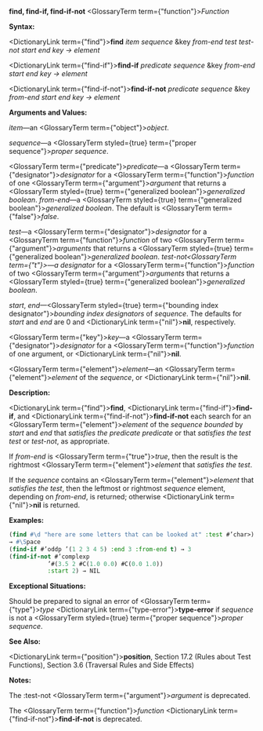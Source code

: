 **find, find-if, find-if-not** <GlossaryTerm  term={"function"}><i>Function</i></GlossaryTerm> 



**Syntax:** 



<DictionaryLink  term={"find"}><b>find</b></DictionaryLink> *item sequence* &amp;key *from-end test test-not start end key → element* 



<DictionaryLink  term={"find-if"}><b>find-if</b></DictionaryLink> *predicate sequence* &amp;key *from-end start end key → element* 



<DictionaryLink  term={"find-if-not"}><b>find-if-not</b></DictionaryLink> *predicate sequence* &amp;key *from-end start end key → element* 



**Arguments and Values:** 



*item*—an <GlossaryTerm  term={"object"}><i>object</i></GlossaryTerm>. 



*sequence*—a <GlossaryTerm styled={true} term={"proper sequence"}><i>proper sequence</i></GlossaryTerm>. 



<GlossaryTerm  term={"predicate"}><i>predicate</i></GlossaryTerm>—a <GlossaryTerm  term={"designator"}><i>designator</i></GlossaryTerm> for a <GlossaryTerm  term={"function"}><i>function</i></GlossaryTerm> of one <GlossaryTerm  term={"argument"}><i>argument</i></GlossaryTerm> that returns a <GlossaryTerm styled={true} term={"generalized boolean"}><i>generalized boolean</i></GlossaryTerm>. *from-end*—a <GlossaryTerm styled={true} term={"generalized boolean"}><i>generalized boolean</i></GlossaryTerm>. The default is <GlossaryTerm  term={"false"}><i>false</i></GlossaryTerm>. 



*test*—a <GlossaryTerm  term={"designator"}><i>designator</i></GlossaryTerm> for a <GlossaryTerm  term={"function"}><i>function</i></GlossaryTerm> of two <GlossaryTerm  term={"argument"}><i>arguments</i></GlossaryTerm> that returns a <GlossaryTerm styled={true} term={"generalized boolean"}><i>generalized boolean</i></GlossaryTerm>. *test-not<GlossaryTerm  term={"t"}><i>—a </i></GlossaryTerm>designator* for a <GlossaryTerm  term={"function"}><i>function</i></GlossaryTerm> of two <GlossaryTerm  term={"argument"}><i>arguments</i></GlossaryTerm> that returns a <GlossaryTerm styled={true} term={"generalized boolean"}><i>generalized boolean</i></GlossaryTerm>. 



*start*, *end*—<GlossaryTerm styled={true} term={"bounding index designator"}><i>bounding index designators</i></GlossaryTerm> of *sequence*. The defaults for *start* and *end* are 0 and <DictionaryLink  term={"nil"}><b>nil</b></DictionaryLink>, respectively. 



<GlossaryTerm  term={"key"}><i>key</i></GlossaryTerm>—a <GlossaryTerm  term={"designator"}><i>designator</i></GlossaryTerm> for a <GlossaryTerm  term={"function"}><i>function</i></GlossaryTerm> of one argument, or <DictionaryLink  term={"nil"}><b>nil</b></DictionaryLink>. 



<GlossaryTerm  term={"element"}><i>element</i></GlossaryTerm>—an <GlossaryTerm  term={"element"}><i>element</i></GlossaryTerm> of the *sequence*, or <DictionaryLink  term={"nil"}><b>nil</b></DictionaryLink>. 







 



 



**Description:** 



<DictionaryLink  term={"find"}><b>find</b></DictionaryLink>, <DictionaryLink  term={"find-if"}><b>find-if</b></DictionaryLink>, and <DictionaryLink  term={"find-if-not"}><b>find-if-not</b></DictionaryLink> each search for an <GlossaryTerm  term={"element"}><i>element</i></GlossaryTerm> of the *sequence bounded* by *start* and *end* that *satisfies the predicate predicate* or that *satisfies the test test* or *test-not*, as appropriate. 



If *from-end* is <GlossaryTerm  term={"true"}><i>true</i></GlossaryTerm>, then the result is the rightmost <GlossaryTerm  term={"element"}><i>element</i></GlossaryTerm> that *satisfies the test*. 



If the *sequence* contains an <GlossaryTerm  term={"element"}><i>element</i></GlossaryTerm> that *satisfies the test*, then the leftmost or rightmost *sequence* element, depending on *from-end*, is returned; otherwise <DictionaryLink  term={"nil"}><b>nil</b></DictionaryLink> is returned. 



**Examples:**
```lisp
(find #\d "here are some letters that can be looked at" :test #’char>) 
→ #\Space 
(find-if #’oddp ’(1 2 3 4 5) :end 3 :from-end t) → 3 
(find-if-not #’complexp 
	       ’#(3.5 2 #C(1.0 0.0) #C(0.0 1.0)) 
	       :start 2) → NIL 
```
**Exceptional Situations:** 



Should be prepared to signal an error of <GlossaryTerm  term={"type"}><i>type</i></GlossaryTerm> <DictionaryLink  term={"type-error"}><b>type-error</b></DictionaryLink> if *sequence* is not a <GlossaryTerm styled={true} term={"proper sequence"}><i>proper sequence</i></GlossaryTerm>. 



**See Also:** 



<DictionaryLink  term={"position"}><b>position</b></DictionaryLink>, Section 17.2 (Rules about Test Functions), Section 3.6 (Traversal Rules and Side Effects) 



**Notes:** 



The :test-not <GlossaryTerm  term={"argument"}><i>argument</i></GlossaryTerm> is deprecated. 



The <GlossaryTerm  term={"function"}><i>function</i></GlossaryTerm> <DictionaryLink  term={"find-if-not"}><b>find-if-not</b></DictionaryLink> is deprecated. 



